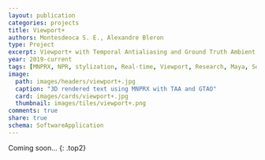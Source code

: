 ```yaml
---
layout: publication
categories: projects
title: Viewport+
authors: Montesdeoca S. E., Alexandre Bleron
type: Project
excerpt: Viewport+ with Temporal Antialiasing and Ground Truth Ambient Occlusion within MNPRX
year: 2019-current
tags: [MNPRX, NPR, stylization, Real-time, Viewport, Research, Maya, Software]
image:
  path: images/headers/viewport+.jpg
  caption: "3D rendered text using MNPRX with TAA and GTAO"
  card: images/cards/viewport+.jpg
  thumbnail: images/tiles/viewport+.png
comments: true
share: true
schema: SoftwareApplication
---
```


Coming soon...
{: .top2}
